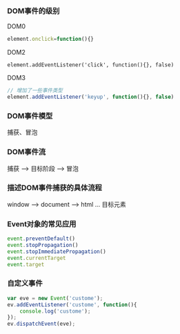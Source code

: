 ### DOM事件的级别

DOM0 

```js
element.onclick=function(){}
```

DOM2

```
element.addEventListener('click', function(){}, false)
```

DOM3

```js
// 增加了一些事件类型
element.addEventListener('keyup', function(){}, false)
```

### DOM事件模型

捕获、冒泡



### DOM事件流

捕获 --> 目标阶段 --> 冒泡



### 描述DOM事件捕获的具体流程

window --> document --> html ... 目标元素



### Event对象的常见应用

```js
event.preventDefault()
event.stopPropagation()
event.stopImmediatePropagation()
event.currentTarget
event.target
```



### 自定义事件

```js
var eve = new Event('custome');
ev.addEventListener('custome', function(){
    console.log('custome');
});
ev.dispatchEvent(eve);
```



